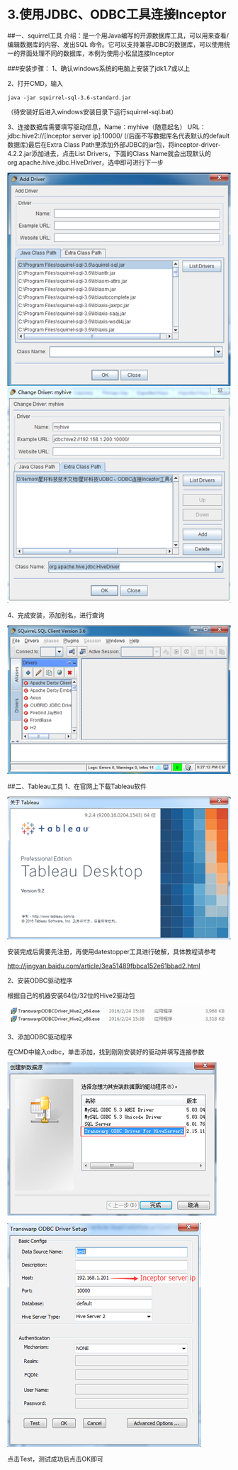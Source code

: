 # 3.使用JDBC、ODBC工具连接Inceptor

##一、squirrel工具
介绍：是一个用Java编写的开源数据库工具，可以用来查看/编辑数据库的内容、发出SQL 命令。它可以支持兼容JDBC的数据库，可以使用统一的界面处理不同的数据库，本例为使用小松鼠连接Inceptor

###安装步骤：
1、确认windows系统的电脑上安装了jdk1.7或以上

2、打开CMD，输入
```
java -jar squirrel-sql-3.6-standard.jar
```
（待安装好后进入windows安装目录下运行squirrel-sql.bat）

3、连接数据库需要填写驱动信息，Name：myhive（随意起名）
URL：jdbc:hive2://[Inceptor server ip]:10000/ (/后面不写数据库名代表默认的default数据库)最后在Extra Class Path里添加外部JDBC的jar包，将inceptor-driver-4.2.2.jar添加进去，点击List Drivers，下面的Class Name就会出现默认的org.apache.hive.jdbc.HiveDriver，选中即可进行下一步

![](images/16/11.png)
![](images/16/12.png)


4、完成安装，添加别名，进行查询

![](images/16/13.png)






##二、Tableau工具
1、在官网上下载Tableau软件

![](images/16/17.png)

安装完成后需要先注册，再使用datestopper工具进行破解，具体教程请参考

<http://jingyan.baidu.com/article/3ea51489fbbca152e61bbad2.html>

2、安装ODBC驱动程序 

根据自己的机器安装64位/32位的Hive2驱动包

![](images/16/18.png)

3、添加ODBC驱动程序

在CMD中输入odbc，单击添加，找到刚刚安装好的驱动并填写连接参数

![](images/16/19.png)

![](images/16/20.png)

点击Test，测试成功后点击OK即可

